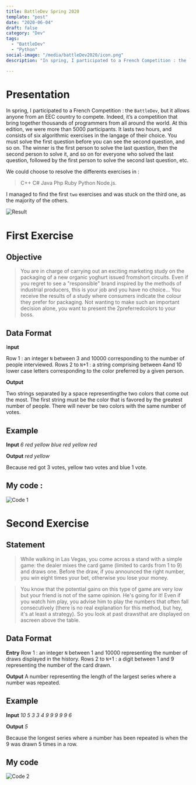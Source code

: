 ```yaml
---
title: BattleDev Spring 2020
template: "post"
date: "2020-06-04"
draft: false
category: "Dev"
tags:
  - "BattleDev"
  - "Python"
social-image: "/media/battleDev2020/icon.png"
description: "In spring, I participated to a French Competition : the `BattleDev`, but it allows anyone from an EEC country to compete. Indeed, it’s a competition that bring together  thousands of programmers from all around the world.  At this edition, we were more than 5000 participants."

---
```


# Presentation

In spring, I participated to a French Competition : the `BattleDev`, but it allows anyone from an EEC country to compete. 
Indeed, it’s a competition that bring together  thousands of programmers from all around the world.  At this edition, we were more than 5000 participants.
It lasts two hours, and consists of six algorithmic exercises in the langage of their choice. You must solve the first question before you can see the second question, and so on. The winner is the first person to solve the last question, then the second person to solve it, and so on for everyone who solved the last question, followed by the first person to solve the second last question, etc.

We could choose to resolve the differents exercises in :
> C++
> C#
> Java
> Php
> Ruby
> Python
> Node.js.

I managed to find the first `two` exercises and was stuck on the third one, as the majority of the others.

![Result](/media/battleDev2020/result.png)

# First Exercise

## Objective

> You are in charge of carrying out an exciting marketing study on the packaging of a new organic yoghurt issued fromshort circuits. Even if you regret to see a "responsible" brand inspired by the methods of industrial producers, this is your job and you have no choice... You receive the results of a study where consumers indicate the colour they prefer for packaging. Not wanting to make such an important decision alone, you want to present the 2preferredcolors to your boss.

## Data Format

I**nput** 

Row 1 : an integer `N` between 3 and 10000 corresponding to the number of people interviewed. 
Rows 2 to `N`+1 : a string comprising between 4and 10 lower case letters corresponding to the color preferred by a given person.

**Output**

Two strings separated by a space representingthe two colors that come out the most. The first string must be the color that is favored by the greatest number of people.
There will never be two colors with the same number of votes.

## Example

**Input**
*6*
*red*
*yellow*
*blue*
*red*
*yellow*
*red*

**Output**
*red yellow*

Because red got 3 votes, yellow two votes and blue 1 vote.

## My code :

![Code 1](/media/battleDev2020/code_1.png)

# Second Exercise

## Statement

> While walking in Las Vegas, you come across a stand with a simple game: the dealer mixes the card game (limited to cards from 1 to 9) and draws one. Before the draw, if you announced the right number, you win eight times your bet, otherwise you lose your money.

> You know that the potential gains on this type of game are very low but your friend is not of the same opinion. He's going for it! Even if you watch him play, you advise him to play the numbers that often fall consecutively (there is no real explanation for this method, but hey, it's at least a strategy). So you look at past drawsthat are displayed on ascreen above the table.

## Data Format

**Entry**
Row 1 : an integer `N` between 1 and 10000 representing the number of draws displayed in the history.
Rows 2 to `N`+1 : a digit between 1 and 9 representing the number of the card drawn.

**Output** 
A number representing the length of the largest series where a number was repeated.

## Example

**Input**
*10*
*5*
*3*
*3*
*4*
*9*
*9*
*9*
*9*
*9*
*6*

**Output**
*5*

Because the longest series where a number has been repeated is when the 9 was drawn 5 times in a row.

## My code

![Code 2](/media/battleDev2020/code_2.png)